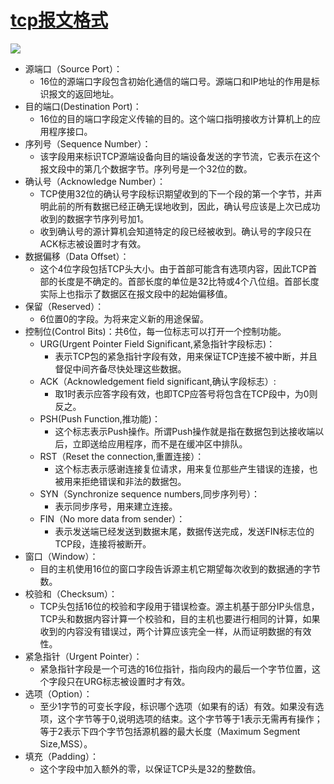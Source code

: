 # [tcp报文格式](http://www.cnblogs.com/xinyuyuanm/archive/2013/04/17/3026279.html)

![](https://github.com/walmt/interview_questions/blob/master/%E8%AE%A1%E7%BD%91/img/1.jpg)

- 源端口（Source Port）：
  - 16位的源端口字段包含初始化通信的端口号。源端口和IP地址的作用是标识报文的返回地址。
- 目的端口(Destination Port)：
  - 16位的目的端口字段定义传输的目的。这个端口指明接收方计算机上的应用程序接口。
- 序列号（Sequence Number）：
  - 该字段用来标识TCP源端设备向目的端设备发送的字节流，它表示在这个报文段中的第几个数据字节。序列号是一个32位的数。
- 确认号（Acknowledge Number）：
  - TCP使用32位的确认号字段标识期望收到的下一个段的第一个字节，并声明此前的所有数据已经正确无误地收到，因此，确认号应该是上次已成功收到的数据字节序列号加1。
  - 收到确认号的源计算机会知道特定的段已经被收到。确认号的字段只在ACK标志被设置时才有效。
- 数据偏移（Data Offset）：
  - 这个4位字段包括TCP头大小。由于首部可能含有选项内容，因此TCP首部的长度是不确定的。首部长度的单位是32比特或4个八位组。首部长度实际上也指示了数据区在报文段中的起始偏移值。
- 保留（Reserved）：
  - 6位置0的字段。为将来定义新的用途保留。
- 控制位(Control Bits)：共6位，每一位标志可以打开一个控制功能。
  - URG(Urgent Pointer Field Significant,紧急指针字段标志)：
    - 表示TCP包的紧急指针字段有效，用来保证TCP连接不被中断，并且督促中间齐备尽快处理这些数据。
  - ACK（Acknowledgement field significant,确认字段标志）: 
    - 取1时表示应答字段有效，也即TCP应答号将包含在TCP段中，为0则反之。
  - PSH(Push Function,推功能)：
    - 这个标志表示Push操作。所谓Push操作就是指在数据包到达接收端以后，立即送给应用程序，而不是在缓冲区中排队。
  - RST（Reset the connection,重置连接）：
    - 这个标志表示感谢连接复位请求，用来复位那些产生错误的连接，也被用来拒绝错误和非法的数据包。
  - SYN（Synchronize sequence numbers,同步序列号）：
    - 表示同步序号，用来建立连接。
  - FIN（No more data from sender）：
    - 表示发送端已经发送到数据末尾，数据传送完成，发送FIN标志位的TCP段，连接将被断开。
- 窗口（Window）：
  - 目的主机使用16位的窗口字段告诉源主机它期望每次收到的数据通的字节数。
- 校验和（Checksum）：
  - TCP头包括16位的校验和字段用于错误检查。源主机基于部分IP头信息，TCP头和数据内容计算一个校验和，目的主机也要进行相同的计算，如果收到的内容没有错误过，两个计算应该完全一样，从而证明数据的有效性。
- 紧急指针（Urgent Pointer）：
  - 紧急指针字段是一个可选的16位指针，指向段内的最后一个字节位置，这个字段只在URG标志被设置时才有效。
- 选项（Option）：
  - 至少1字节的可变长字段，标识哪个选项（如果有的话）有效。如果没有选项，这个字节等于0,说明选项的结束。这个字节等于1表示无需再有操作；等于2表示下四个字节包括源机器的最大长度（Maximum Segment Size,MSS）。
- 填充（Padding）：
  - 这个字段中加入额外的零，以保证TCP头是32的整数倍。